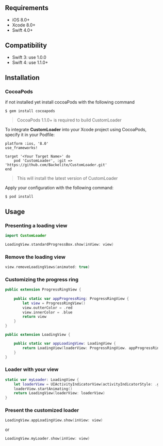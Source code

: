 ## Requirements
* iOS 8.0+
* Xcode 8.0+
* Swift 4.0+

## Compatibility

* Swift 3: use 1.0.0
* Swift 4: use 1.1.0+

## Installation
### CocoaPods
if not installed yet install cocoaPods with the following command

```
$ gem install cocoapods
```

> CocoaPods 1.1.0+ is required to build CustomLoader

To integrate **CustomLoader** into your Xcode project using CocoaPods, specify it in your Podfile:

```
platform :ios, '8.0'
use_frameworks!

target '<Your Target Name>' do
    pod 'CustomLoader', :git => 'https://github.com/Backelite/CustomLoader.git'
end

```

> This will install the latest version of CustomLoader

Apply your configuration with the following command:

```
$ pod install
```

## Usage
### Presenting a loading view
```swift
import CustomLoader

LoadingView.standardProgressBox.show(inView: view)
```

### Remove the loading view
```swift
view.removeLoadingViews(animated: true)
```

### Customizing the progress ring
```swift
public extension ProgressRingView {
    
    public static var appProgressRing: ProgressRingView {
        let view = ProgressRingView()
        view.outterColor = .red
        view.innerColor = .blue
        return view
    }
}

public extension LoadingView {

    public static var appLoadingView: LoadingView {
        return LoadingView(loaderView: ProgressRingView. appProgressRing)
    }
}

```
### Loader with your view
```swift
static var myLoader: LoadingView {
    let loaderView = UIActivityIndicatorView(activityIndicatorStyle: .gray)
    loaderView.startAnimating()
    return LoadingView(loaderView: loaderView)
}
```

### Present the customized loader
```swift
LoadingView.appLoadingView.show(inView: view)
```

or

```swift
LoadingView.myLoader.show(inView: view)
```
